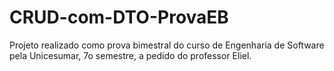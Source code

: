 # CRUD-com-DTO-ProvaEB

Projeto realizado como prova bimestral do curso de Engenharia de Software pela Unicesumar, 7o semestre, a pedido do professor Eliel.

